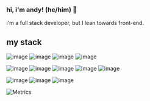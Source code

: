 ### hi, i'm andy! (he/him) 👋
i'm a full stack developer, but I lean towards front-end.

## my stack
 ![image](https://img.shields.io/badge/HTML5-E34F26?style=for-the-badge&logo=html5&logoColor=white)
 ![image](https://img.shields.io/badge/JavaScript-323330?style=for-the-badge&logo=javascript&logoColor=F7DF1E)
 ![image](https://img.shields.io/badge/CSS3-1572B6?style=for-the-badge&logo=css3&logoColor=whit)
 ![image](https://img.shields.io/badge/React-20232A?style=for-the-badge&logo=react&logoColor=61DAF)

 
 ![image](https://img.shields.io/badge/json-5E5C5C?style=for-the-badge&logo=json&logoColor=whit)
  ![image](https://img.shields.io/badge/MongoDB-4EA94B?style=for-the-badge&logo=mongodb&logoColor=white)
 ![image](https://img.shields.io/badge/Apollo%20GraphQL-311C87?&style=for-the-badge&logo=Apollo%20GraphQL&logoColor=white)
 ![image](https://img.shields.io/badge/MySQL-005C84?style=for-the-badge&logo=mysql&logoColor=white)
 ![image](https://img.shields.io/badge/Sequelize-52B0E7?style=for-the-badge&logo=Sequelize&logoColor=white)

![image](https://img.shields.io/badge/Node.js-339933?style=for-the-badge&logo=nodedotjs&logoColor=white)
 ![image](https://img.shields.io/badge/Heroku-430098?style=for-the-badge&logo=heroku&logoColor=white)
 ![image](https://img.shields.io/badge/npm-CB3837?style=for-the-badge&logo=npm&logoColor=white)

![Metrics](https://metrics.lecoq.io/savoryboi?template=classic&languages=1&achievements=1¬able=1&base.indepth=false&base.hireable=false&languages.limit=8&languages.threshold=0%25&languages.other=false&languages.colors=github&languages.sections=most-used&languages.indepth=false&languages.analysis.timeout=15&languages.categories=markup%2C%20programming&languages.recent.categories=markup%2C%20programming&languages.recent.load=300&languages.recent.days=14&achievements.threshold=C&achievements.secrets=true&achievements.display=detailed&achievements.limit=0¬able.from=organization¬able.repositories=false¬able.indepth=false¬able.types=commit&config.timezone=America%2FNew%20York)
